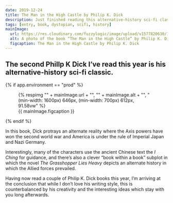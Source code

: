 ```yaml
---
date: 2019-12-24
title: The Man in the High Castle by Philip K. Dick
description: Just finished reading this alternative-history sci-fi classic
tags: [entry, book, dystopian, scifi, history]
mainImage:
  url: https://res.cloudinary.com/fuzzylogic/image/upload/v1577820630/100188E6-836F-47C4-9A52-0C7DCEE33B08_pojazf.jpg
  alt: A photo of the book “The Man in the High Castle” by Philip K. Dick
  figcaption: The Man in the High Castle by Philip K. Dick
---
```

The second Phillp K Dick I’ve read this year is his alternative-history sci-fi classic.
---

{% if app.environment == "prod" %}
<figure>
  {% respimg "" + mainImage.url + "", "" + mainImage.alt + "", "(min-width: 1600px) 646px, (min-width: 700px) 612px, 91.58vw" %}
  <figcaption>{{ mainImage.figcaption }}</figcaption>
</figure>
{% endif %}

In this book, Dick protrays an alternate reality where the Axis powers have won the second world war and America is under the rule of Imperial Japan and Nazi Germany.

Interestingly, many of the characters use the ancient Chinese text the _I Ching_ for guidance, and there’s also a clever “book within a book” subplot in which the novel _The Grasshopper Lies Heavy_ depicts an alternate history in which the Allied forces prevailed.

Having now read a couple of Philip K. Dick books this year, I’m arriving at the conclusion that while I don’t love his writing style, this is counterbalanced by his creativity and the interesting ideas which stay with you long afterwards.
